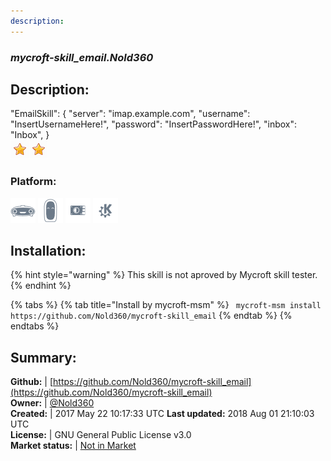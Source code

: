 ```yaml
---
description: 
---
```


### _mycroft-skill_email.Nold360_  
## Description:  
"EmailSkill": {
"server": "imap.example.com",
"username": "InsertUsernameHere!",
"password": "InsertPasswordHere!",
"inbox": "Inbox",
}  
![](../.gitbook/assets/star.png)![](../.gitbook/assets/star.png)  
### Platform:  
 ![Mark I](../.gitbook/assets/mark-1-icon.png)  ![Mark II](../.gitbook/assets/mark-2-icon.png)  ![Picroft](../.gitbook/assets/picroft-icon.png)  ![plasmoid](../.gitbook/assets/kde.png)   
  
## Installation:  
{% hint style="warning" %}
This skill is not aproved by Mycroft skill tester.
{% endhint %}
    
{% tabs %}
{% tab title="Install by mycroft-msm" %}
``` mycroft-msm install https://github.com/Nold360/mycroft-skill_email```
{% endtab %}
  {% endtabs %}
    
## Summary:  
**Github:** | [https://github.com/Nold360/mycroft-skill_email](https://github.com/Nold360/mycroft-skill_email)  
**Owner:** | [@Nold360](https://github.com/Nold360)  
**Created:** | 2017 May 22 10:17:33 UTC  **Last updated:** 2018 Aug 01 21:10:03 UTC  
**License:** | GNU General Public License v3.0  
**Market status:** | [Not in Market](https://market.mycroft.ai/skill/)  
